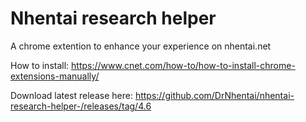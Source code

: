 # Nhentai research helper

A chrome extention to enhance your experience on nhentai.net

How to install:
https://www.cnet.com/how-to/how-to-install-chrome-extensions-manually/

Download latest release here:
https://github.com/DrNhentai/nhentai-research-helper-/releases/tag/4.6
